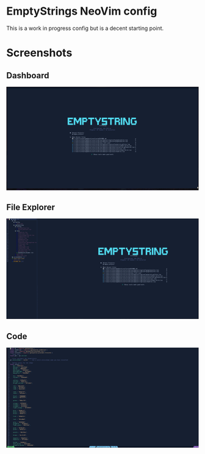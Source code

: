 # EmptyStrings NeoVim config
This is a work in progress config but is a decent starting point.

# Screenshots
## Dashboard
![Dashboard](screenshots//Dashboard.png "Dashboard")
## File Explorer
![Dashboard with sidebar](screenshots//Dashboard_sidebar.png "Dashboard with sidebar")
## Code
![Code Lua](screenshots//Code_lua.png "Code Lua")

